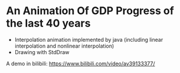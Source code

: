 # An Animation Of GDP Progress of the last 40 years

* Interpolation animation implemented by java (including linear interpolation and nonlinear interpolation)
* Drawing with StdDraw

A demo in bilibili: https://www.bilibili.com/video/av39133377/
